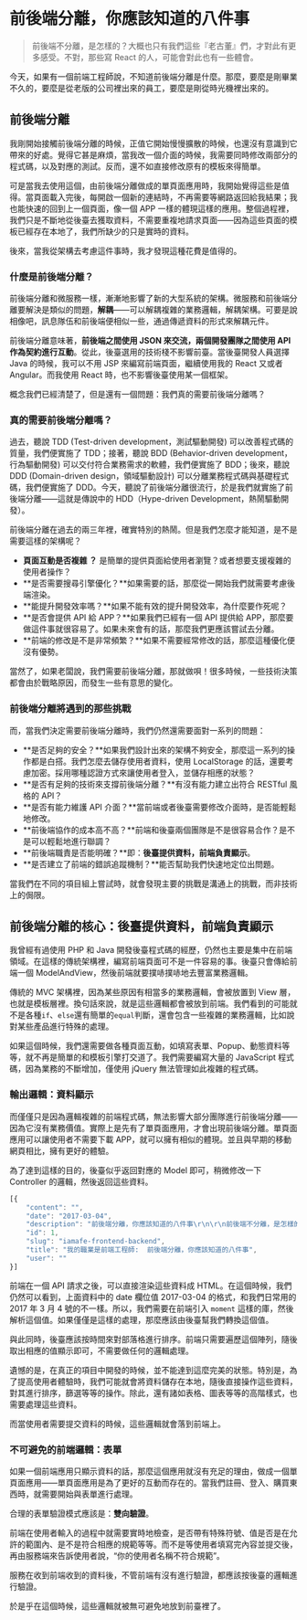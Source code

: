 前後端分離，你應該知道的八件事
===

> 前後端不分離，是怎樣的？大概也只有我們這些『老古董』們，才對此有更多感受。不對，那些寫 React 的人，可能會對此也有一些體會。

今天，如果有一個前端工程師說，不知道前後端分離是什麼。那麼，要麼是剛畢業不久的，要麼是從老版的公司裡出來的員工，要麼是剛從時光機裡出來的。

前後端分離
---

我剛開始接觸前後端分離的時候，正值它開始慢慢擴散的時候，也還沒有意識到它帶來的好處。覺得它甚是麻煩，當我改一個介面的時候，我需要同時修改兩部分的程式碼，以及對應的測試。反而，還不如直接修改原有的模板來得簡單。

可是當我去使用這個，由前後端分離做成的單頁面應用時，我開始覺得這些是值得。當頁面載入完後，每開啟一個新的連結時，不再需要等網路返回給我結果；我也能快速的回到上一個頁面，像一個 APP 一樣的體現這樣的應用。整個過程裡，我們只是不斷地從後臺去獲取資料，不需要重複地請求頁面——因為這些頁面的模板已經存在本地了，我們所缺少的只是實時的資料。

後來，當我從架構去考慮這件事時，我才發現這種花費是值得的。

### 什麼是前後端分離？

前後端分離和微服務一樣，漸漸地影響了新的大型系統的架構。微服務和前後端分離要解決是類似的問題，**解耦**——可以解耦複雜的業務邏輯，解耦架構。可要是說相像吧，訊息隊伍和前後端便相似一些，通過傳遞資料的形式來解耦元件。

前後端分離意味著，**前後端之間使用 JSON 來交流，兩個開發團隊之間使用 API 作為契約進行互動**。從此，後臺選用的技術棧不影響前臺。當後臺開發人員選擇 Java 的時候，我可以不用 JSP 來編寫前端頁面，繼續使用我的 React 又或者 Angular。而我使用 React 時，也不影響後臺使用某一個框架。

概念我們已經清楚了，但是還有一個問題：我們真的需要前後端分離嗎？

### 真的需要前後端分離嗎？

過去，聽說 TDD (Test-driven development，測試驅動開發) 可以改善程式碼的質量，我們便實施了 TDD；接著，聽說 BDD (Behavior-driven development，行為驅動開發)  可以交付符合業務需求的軟體，我們便實施了 BDD；後來，聽說 DDD (Domain-driven design，領域驅動設計) 可以分離業務程式碼與基礎程式碼，我們便實施了 DDD。今天，聽說了前後端分離很流行，於是我們就實施了前後端分離——這就是傳說中的 HDD（Hype-driven Development，熱鬧驅動開發）。

前後端分離在過去的兩三年裡，確實特別的熱鬧。但是我們怎麼才能知道，是不是需要這樣的架構呢？

- **頁面互動是否複雜 ？** 是簡單的提供頁面給使用者瀏覽？或者想要支援複雜的使用者操作？
- **是否需要搜尋引擎優化？**如果需要的話，那麼從一開始我們就需要考慮後端渲染。
- **能提升開發效率嗎？**如果不能有效的提升開發效率，為什麼要作死呢？
- **是否會提供 API 給 APP？**如果我們已經有一個 API 提供給 APP，那麼要做這件事就很容易了。如果未來會有的話，那麼我們更應該嘗試去分離。
- **前端的修改是不是非常頻繁？**如果不需要經常修改的話，那麼這種優化便沒有優勢。

當然了，如果老闆說，我們需要前後端分離，那就做唄！很多時候，一些技術決策都會由於戰略原因，而發生一些有意思的變化。

### 前後端分離將遇到的那些挑戰

而，當我們決定需要前後端分離時，我們仍然還需要面對一系列的問題：

- **是否足夠的安全？**如果我們設計出來的架構不夠安全，那麼這一系列的操作都是白搭。我們怎麼去儲存使用者資料，使用 LocalStorage 的話，還要考慮加密。採用哪種認證方式來讓使用者登入，並儲存相應的狀態？
- **是否有足夠的技術來支撐前後端分離？**有沒有能力建立出符合 RESTful 風格的 API？
- **是否有能力維護 API 介面？**當前端或者後臺需要修改介面時，是否能輕鬆地修改。
- **前後端協作的成本高不高？**前端和後臺兩個團隊是不是很容易合作？是不是可以輕鬆地進行聯調？
- **前後端職責是否能明確？**即：**後臺提供資料，前端負責顯示**。
- **是否建立了前端的錯誤追蹤機制？**能否幫助我們快速地定位出問題。

當我們在不同的項目組上嘗試時，就會發現主要的挑戰是溝通上的挑戰，而非技術上的侷限。

前後端分離的核心：後臺提供資料，前端負責顯示
---

我曾經有過使用 PHP 和 Java 開發後臺程式碼的經歷，仍然也主要是集中在前端領域。在這樣的傳統架構裡，編寫前端頁面可不是一件容易的事。後臺只會傳給前端一個 ModelAndView，然後前端就要撲哧撲哧地去豐富業務邏輯。

傳統的 MVC 架構裡，因為某些原因有相當多的業務邏輯，會被放置到 View 層，也就是模板層裡。換句話來說，就是這些邏輯都會被放到前端。我們看到的可能就不是各種``if``、``else``還有簡單的``equal``判斷，還會包含一些複雜的業務邏輯，比如說對某些產品進行特殊的處理。

如果這個時候，我們還需要做各種頁面互動，如填寫表單、Popup、動態資料等等，就不再是簡單的和模板引擎打交道了。我們需要編寫大量的 JavaScript 程式碼，因為業務的不斷增加，僅使用 jQuery 無法管理如此複雜的程式碼。

### 輸出邏輯：資料顯示

而僅僅只是因為邏輯複雜的前端程式碼，無法影響大部分團隊進行前後端分離——因為它沒有業務價值。實際上是先有了單頁面應用，才會出現前後端分離。單頁面應用可以讓使用者不需要下載 APP，就可以擁有相似的體現。並且與早期的移動網頁相比，擁有更好的體驗。

為了達到這樣的目的，後臺似乎返回對應的 Model 即可，稍微修改一下 Controller 的邏輯，然後返回這些資料。

```javascript
[{
    "content": "",
    "date": "2017-03-04",
    "description": "前後端分離，你應該知道的八件事\r\n\r\n前後端不分離，是怎樣的？大概也只有我們這些『老古董』們，才對此有更多感受。不對，那些寫 React 的人，可能會對此也有一些體會。",
    "id": 1,
    "slug": "iamafe-frontend-backend",
    "title": "我的職業是前端工程師:  前後端分離，你應該知道的八件事",
    "user": ""
}]
```

前端在一個 API 請求之後，可以直接渲染這些資料成 HTML。在這個時候，我們仍然可以看到，上面資料中的 date 欄位值 2017-03-04 的格式，和我們日常用的 2017 年 3 月 4 號的不一樣。所以，我們需要在前端引入 ``moment`` 這樣的庫，然後解析這個值。如果僅僅是這樣的處理，那麼應該由後臺幫我們轉換這個值。

與此同時，後臺應該按時間來對部落格進行排序。前端只需要遍歷這個陣列，隨後取出相應的值顯示即可，不需要做任何的邏輯處理。

遺憾的是，在真正的項目中開發的時候，並不能達到這麼完美的狀態。特別是，為了提高使用者體驗時，我們可能就會將資料儲存在本地，隨後直接操作這些資料，對其進行排序，篩選等等的操作。除此，還有諸如表格、圖表等等的高階樣式，也需要處理這些資料。

而當使用者需要提交資料的時候，這些邏輯就會落到前端上。

### 不可避免的前端邏輯：表單

如果一個前端應用只顯示資料的話，那麼這個應用就沒有充足的理由，做成一個單頁面應用——單頁面應用是為了更好的互動而存在的。當我們註冊、登入、購買東西時，就需要開始與表單進行處理。

合理的表單驗證模式應該是：**雙向驗證**。

前端在使用者輸入的過程中就需要實時地檢查，是否帶有特殊符號、值是否是在允許的範圍內、是不是符合相應的規範等等。而不是等使用者填寫完內容並提交後，再由服務端來告訴使用者說，“你的使用者名稱不符合規範”。

服務在收到前端收到的資料後，不管前端有沒有進行驗證，都應該按後臺的邏輯進行驗證。

於是乎在這個時候，這些邏輯就被無可避免地放到前臺裡了。
